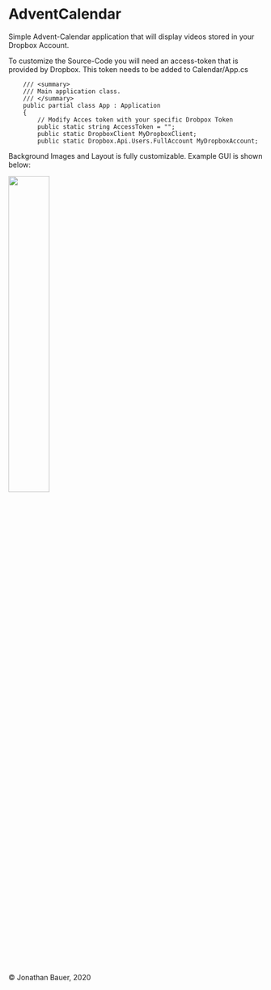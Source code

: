 # AdventCalendar
Simple Advent-Calendar application that will display videos stored in your Dropbox Account.

To customize the Source-Code you will need an access-token that is provided by Dropbox. This token needs to be added to Calendar/App.cs 

```
    /// <summary>
    /// Main application class.
    /// </summary>
    public partial class App : Application
    {
        // Modify Acces token with your specific Drobpox Token
        public static string AccessToken = "";
        public static DropboxClient MyDropboxClient;
        public static Dropbox.Api.Users.FullAccount MyDropboxAccount;
```

Background Images and Layout is fully customizable. 
Example GUI is shown below: 

<img src="https://github.com/JohnFarmer96/AdventCalendar/blob/master/AdventCalendar.png" width="40%">

&copy; Jonathan Bauer, 2020
